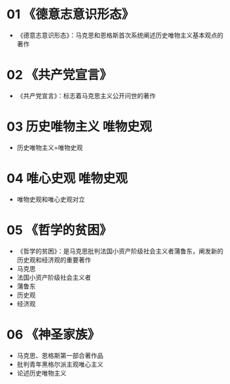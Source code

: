 # 01 《德意志意识形态》

* 《德意志意识形态》：马克思和恩格斯首次系统阐述历史唯物主义基本观点的著作



# 02 《共产党宣言》

* 《共产党宣言》：标志着马克思主义公开问世的著作



# 03 历史唯物主义 唯物史观

* 历史唯物主义=唯物史观



# 04 唯心史观 唯物史观

* 唯物史观和唯心史观对立



# 05 《哲学的贫困》

* 《哲学的贫困》：是马克思批判法国小资产阶级社会主义者蒲鲁东，阐发新的历史观和经济观的重要著作
* 马克思
* 法国小资产阶级社会主义者
* 蒲鲁东
* 历史观
* 经济观



# 06 《神圣家族》

* 马克思、恩格斯第一部合著作品
* 批判青年黑格尔派主观唯心主义
* 论述历史唯物主义



